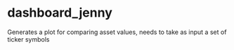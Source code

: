 # dashboard_jenny
Generates a plot for comparing asset values, needs to take as input a set of ticker symbols
